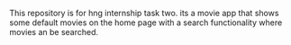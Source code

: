 This repository is for hng internship task two. its a movie app that shows some default movies on the home page with a search functionality where movies an be searched.

